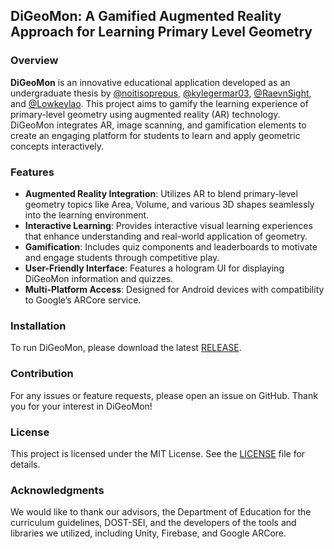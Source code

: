 ## DiGeoMon: A Gamified Augmented Reality Approach for Learning Primary Level Geometry

### Overview

**DiGeoMon** is an innovative educational application developed as an undergraduate thesis by [@noitisoprepus](https://github.com/noitisoprepus), [@kylegermar03](https://github.com/kylegermar03), [@RaevnSight](https://github.com/RaevnSight), and [@Lowkeylao](https://github.com/Lowkeylao). This project aims to gamify the learning experience of primary-level geometry using augmented reality (AR) technology. DiGeoMon integrates AR, image scanning, and gamification elements to create an engaging platform for students to learn and apply geometric concepts interactively.

### Features

- **Augmented Reality Integration**: Utilizes AR to blend primary-level geometry topics like Area, Volume, and various 3D shapes seamlessly into the learning environment.
- **Interactive Learning**: Provides interactive visual learning experiences that enhance understanding and real-world application of geometry.
- **Gamification**: Includes quiz components and leaderboards to motivate and engage students through competitive play.
- **User-Friendly Interface**: Features a hologram UI for displaying DiGeoMon information and quizzes.
- **Multi-Platform Access**: Designed for Android devices with compatibility to Google’s ARCore service.

### Installation

To run DiGeoMon, please download the latest [RELEASE](https://github.com/noitisoprepus/digeomon-unity/releases).

### Contribution

For any issues or feature requests, please open an issue on GitHub. Thank you for your interest in DiGeoMon!

### License

This project is licensed under the MIT License. See the [LICENSE](https://github.com/noitisoprepus/digeomon-unity/blob/main/LICENSE) file for details.

### Acknowledgments

We would like to thank our advisors, the Department of Education for the curriculum guidelines, DOST-SEI, and the developers of the tools and libraries we utilized, including Unity, Firebase, and Google ARCore.
